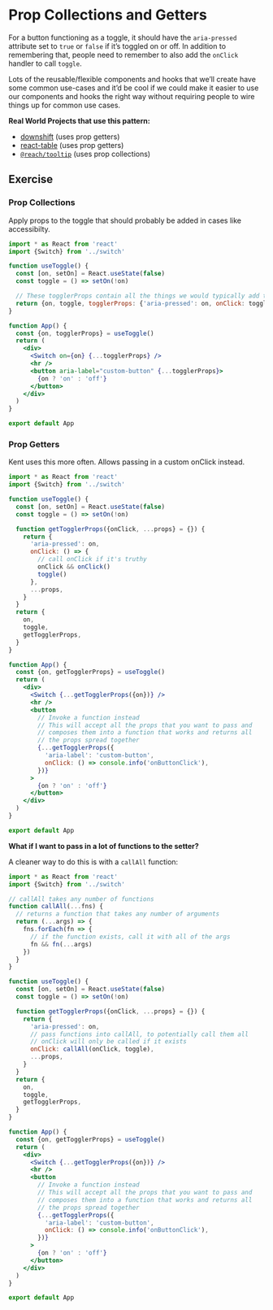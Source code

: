 # Prop Collections and Getters

For a button functioning as a toggle, it should have the `aria-pressed` attribute set to `true` or `false` if it’s toggled on or off. In addition to remembering that, people need to remember to also add the `onClick` handler to call `toggle`.

Lots of the reusable/flexible components and hooks that we’ll create have some common use-cases and it’d be cool if we could make it easier to use our components and hooks the right way without requiring people to wire things up for common use cases.

**Real World Projects that use this pattern:**

- [downshift](https://github.com/downshift-js/downshift) (uses prop getters)
- [react-table](https://github.com/tannerlinsley/react-table) (uses prop getters)
- [`@reach/tooltip`](https://reacttraining.com/reach-ui/tooltip) (uses prop collections)



## Exercise

### Prop Collections

Apply props to the toggle that should probably be added in cases like accessibilty. 

```jsx
import * as React from 'react'
import {Switch} from '../switch'

function useToggle() {
  const [on, setOn] = React.useState(false)
  const toggle = () => setOn(!on)

  // These togglerProps contain all the things we would typically add to the component
  return {on, toggle, togglerProps: {'aria-pressed': on, onClick: toggle}}
}

function App() {
  const {on, togglerProps} = useToggle()
  return (
    <div>
      <Switch on={on} {...togglerProps} />
      <hr />
      <button aria-label="custom-button" {...togglerProps}>
        {on ? 'on' : 'off'}
      </button>
    </div>
  )
}

export default App
```



### Prop Getters

Kent uses this more often. Allows passing in a custom onClick instead.

```jsx
import * as React from 'react'
import {Switch} from '../switch'

function useToggle() {
  const [on, setOn] = React.useState(false)
  const toggle = () => setOn(!on)

  function getTogglerProps({onClick, ...props} = {}) {
    return {
      'aria-pressed': on,
      onClick: () => {
        // call onClick if it's truthy
        onClick && onClick()
        toggle()
      },
      ...props,
    }
  }
  return {
    on,
    toggle,
    getTogglerProps,
  }
}

function App() {
  const {on, getTogglerProps} = useToggle()
  return (
    <div>
      <Switch {...getTogglerProps({on})} />
      <hr />
      <button
        // Invoke a function instead
        // This will accept all the props that you want to pass and
        // composes them into a function that works and returns all
        // the props spread together
        {...getTogglerProps({
          'aria-label': 'custom-button',
          onClick: () => console.info('onButtonClick'),
        })}
      >
        {on ? 'on' : 'off'}
      </button>
    </div>
  )
}

export default App
```



**What if I want to pass in a lot of functions to the setter?**

A cleaner way to do this is with a `callAll` function:

```jsx
import * as React from 'react'
import {Switch} from '../switch'

// callAll takes any number of functions
function callAll(...fns) {
  // returns a function that takes any number of arguments
  return (...args) => {
    fns.forEach(fn => {
      // if the function exists, call it with all of the args
      fn && fn(...args)
    })
  }
}

function useToggle() {
  const [on, setOn] = React.useState(false)
  const toggle = () => setOn(!on)

  function getTogglerProps({onClick, ...props} = {}) {
    return {
      'aria-pressed': on,
      // pass functions into callAll, to potentially call them all
      // onClick will only be called if it exists
      onClick: callAll(onClick, toggle),
      ...props,
    }
  }
  return {
    on,
    toggle,
    getTogglerProps,
  }
}

function App() {
  const {on, getTogglerProps} = useToggle()
  return (
    <div>
      <Switch {...getTogglerProps({on})} />
      <hr />
      <button
        // Invoke a function instead
        // This will accept all the props that you want to pass and
        // composes them into a function that works and returns all
        // the props spread together
        {...getTogglerProps({
          'aria-label': 'custom-button',
          onClick: () => console.info('onButtonClick'),
        })}
      >
        {on ? 'on' : 'off'}
      </button>
    </div>
  )
}

export default App


```



